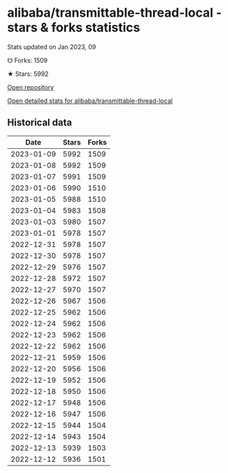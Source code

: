 # alibaba/transmittable-thread-local - stars & forks statistics

Stats updated on Jan 2023, 09

☋ Forks: 1509

★ Stars: 5992

[Open repository](https://github.com/alibaba/transmittable-thread-local)

[Open detailed stats for alibaba/transmittable-thread-local](https://reviewgithub.com/rep/alibaba/transmittable-thread-local)

## Historical data
| Date | Stars | Forks |
|------|-------|-------|
| 2023-01-09 | 5992 | 1509 | 
| 2023-01-08 | 5992 | 1509 | 
| 2023-01-07 | 5991 | 1509 | 
| 2023-01-06 | 5990 | 1510 | 
| 2023-01-05 | 5988 | 1510 | 
| 2023-01-04 | 5983 | 1508 | 
| 2023-01-03 | 5980 | 1507 | 
| 2023-01-01 | 5978 | 1507 | 
| 2022-12-31 | 5978 | 1507 | 
| 2022-12-30 | 5978 | 1507 | 
| 2022-12-29 | 5976 | 1507 | 
| 2022-12-28 | 5972 | 1507 | 
| 2022-12-27 | 5970 | 1507 | 
| 2022-12-26 | 5967 | 1506 | 
| 2022-12-25 | 5962 | 1506 | 
| 2022-12-24 | 5962 | 1506 | 
| 2022-12-23 | 5962 | 1506 | 
| 2022-12-22 | 5962 | 1506 | 
| 2022-12-21 | 5959 | 1506 | 
| 2022-12-20 | 5956 | 1506 | 
| 2022-12-19 | 5952 | 1506 | 
| 2022-12-18 | 5950 | 1506 | 
| 2022-12-17 | 5948 | 1506 | 
| 2022-12-16 | 5947 | 1506 | 
| 2022-12-15 | 5944 | 1504 | 
| 2022-12-14 | 5943 | 1504 | 
| 2022-12-13 | 5939 | 1503 | 
| 2022-12-12 | 5936 | 1501 | 

